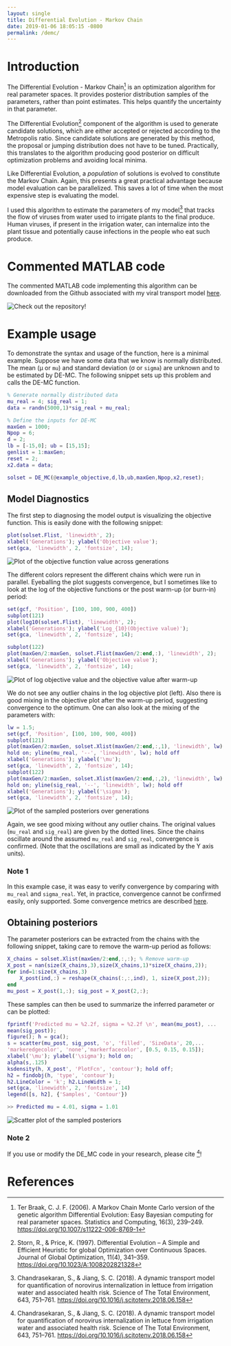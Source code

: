 ```yaml
---
layout: single
title: Differential Evolution - Markov Chain
date: 2019-01-06 18:05:15 -0800
permalink: /demc/
---
```


# Introduction

The Differential Evolution - Markov Chain[^1] is an optimization algorithm for real parameter spaces. It provides posterior distribution samples of the parameters, rather than point estimates. This helps quantify the uncertainty in that parameter.

The Differential Evolution[^2] component of the algorithm is used to generate candidate solutions, which are either accepted or rejected according to the Metropolis ratio. Since candidate solutions are generated by this method, the proposal or jumping distribution does not have to be tuned. Practically, this translates to the algorithm producing good posterior on difficult optimization problems and avoiding local minima.

Like Differential Evolution, a *population* of solutions is evolved to constitute the Markov Chain. Again, this presents a great practical advantage because model evaluation can be parallelized. This saves a lot of time when the most expensive step is evaluating the model.

I used this algorithm to estimate the parameters of my model[^3] that tracks the flow of viruses from water used to irrigate plants to the final produce. Human viruses, if present in the irrigation water, can internalize into the plant tissue and potentially cause infections in the people who eat such produce.

# Commented MATLAB code

The commented MATLAB code implementing this algorithm can be downloaded from the Github associated with my viral transport model [here](https://github.com/JiangLabUCI/ViralTransport/blob/master/functions/DE_MC.m).

![Check out the repository!](../assets/DEMC/DE_MC.PNG)

# Example usage

To demonstrate the syntax and usage of the function, here is a minimal example. Suppose we have some data that we know is normally distributed. The mean (&#956; or `mu`) and standard deviation (&#963; or `sigma`)  are unknown and to be estimated by DE-MC. The following snippet sets up this problem and calls the DE-MC function.

~~~matlab
% Generate normally distributed data
mu_real = 4; sig_real = 1;
data = randn(5000,1)*sig_real + mu_real;

% Define the inputs for DE-MC
maxGen = 1000;
Npop = 6;
d = 2;
lb = [-15,0]; ub = [15,15];
genlist = 1:maxGen;
reset = 2;
x2.data = data;

solset = DE_MC(@example_objective,d,lb,ub,maxGen,Npop,x2,reset);
~~~

## Model Diagnostics

The first step to diagnosing the model output is visualizing the objective function. This is easily done with the following snippet:

~~~matlab
plot(solset.Flist, 'linewidth', 2);
xlabel('Generations'); ylabel('Objective value');
set(gca, 'linewidth', 2, 'fontsize', 14);
~~~

![Plot of the objective function value across generations](../assets/DEMC/objplot.png)

The different colors represent the different chains which were run in parallel. Eyeballing the plot suggests convergence, but I sometimes like to look at the log of the objective functions or the post warm-up (or burn-in) period:

~~~matlab
set(gcf, 'Position', [100, 100, 900, 400])
subplot(121)
plot(log10(solset.Flist), 'linewidth', 2);
xlabel('Generations'); ylabel('Log_{10}(Objective value)');
set(gca, 'linewidth', 2, 'fontsize', 14);

subplot(122)
plot(maxGen/2:maxGen, solset.Flist(maxGen/2:end,:), 'linewidth', 2);
xlabel('Generations'); ylabel('Objective value');
set(gca, 'linewidth', 2, 'fontsize', 14);
~~~

![Plot of log objective value and the objective value after warm-up](../assets/DEMC/zoom_objplot.png)

We do not see any outlier chains in the log objective plot (left). Also there is good mixing in the objective plot after the warm-up period, suggesting convergence to the optimum. One can also look at the mixing of the parameters with:

~~~matlab
lw = 1.5;
set(gcf, 'Position', [100, 100, 900, 400])
subplot(121)
plot(maxGen/2:maxGen, solset.Xlist(maxGen/2:end,:,1), 'linewidth', lw);
hold on; yline(mu_real, '--', 'linewidth', lw); hold off
xlabel('Generations'); ylabel('\mu');
set(gca, 'linewidth', 2, 'fontsize', 14);
subplot(122)
plot(maxGen/2:maxGen, solset.Xlist(maxGen/2:end,:,2), 'linewidth', lw);
hold on; yline(sig_real, '--', 'linewidth', lw); hold off
xlabel('Generations'); ylabel('\sigma');
set(gca, 'linewidth', 2, 'fontsize', 14);
~~~

![Plot of the sampled posteriors over generations](../assets/DEMC/mixing.png)

Again, we see good mixing without any outlier chains. The original values (`mu_real` and `sig_real`) are given by the dotted lines. Since the chains oscillate around the assumed `mu_real` and `sig_real`, convergence is confirmed. (Note that the oscillations are small as indicated by the Y axis units).

### Note 1

In this example case, it was easy to verify convergence by comparing with `mu_real` and `sigma_real`. Yet, in practice, convergence cannot be confirmed easily, only supported. Some convergence metrics are described [here](https://support.sas.com/documentation/cdl/en/statug/63033/HTML/default/viewer.htm#statug_introbayes_sect008.htm>).

## Obtaining posteriors

The parameter posteriors can be extracted from the chains with the following snippet, taking care to remove the warm-up period as follows:

~~~matlab
X_chains = solset.Xlist(maxGen/2:end,:,:); % Remove warm-up
X_post = nan(size(X_chains,3),size(X_chains,1)*size(X_chains,2));
for ind=1:size(X_chains,3)
    X_post(ind,:) = reshape(X_chains(:,:,ind), 1, size(X_post,2));
end
mu_post = X_post(1,:); sig_post = X_post(2,:);
~~~

These samples can then be used to summarize the inferred parameter or can be plotted:

~~~matlab
fprintf('Predicted mu = %2.2f, sigma = %2.2f \n', mean(mu_post), ...
mean(sig_post));
figure(); h = gca();
s = scatter(mu_post, sig_post, 'o', 'filled', 'SizeData', 20,...
'markeredgecolor', 'none','markerfacecolor', [0.5, 0.15, 0.15]);
xlabel('\mu'); ylabel('\sigma'); hold on;
alpha(s,.125)
ksdensity(h, X_post', 'PlotFcn', 'contour'); hold off;
h2 = findobj(h, 'type', 'contour');
h2.LineColor = 'k'; h2.LineWidth = 1;
set(gca, 'linewidth', 2, 'fontsize', 14)
legend([s, h2], {'Samples', 'Contour'})
~~~

~~~matlab
>> Predicted mu = 4.01, sigma = 1.01
~~~

![Scatter plot of the sampled posteriors](../assets/DEMC/post.png)

### Note 2

If you use or modify the DE_MC code in your research, please cite [^3]!

# References

[^1]: Ter Braak, C. J. F. (2006). A Markov Chain Monte Carlo version of the genetic algorithm Differential Evolution: Easy Bayesian computing for real parameter spaces. Statistics and Computing, 16(3), 239–249. <https://doi.org/10.1007/s11222-006-8769-1>

[^2]: Storn, R., & Price, K. (1997). Differential Evolution – A Simple and Efficient Heuristic for global Optimization over Continuous Spaces. Journal of Global Optimization, 11(4), 341–359. <https://doi.org/10.1023/A:1008202821328>

[^3]: Chandrasekaran, S., & Jiang, S. C. (2018). A dynamic transport model for quantification of norovirus internalization in lettuce from irrigation water and associated health risk. Science of The Total Environment, 643, 751–761. <https://doi.org/10.1016/j.scitotenv.2018.06.158>